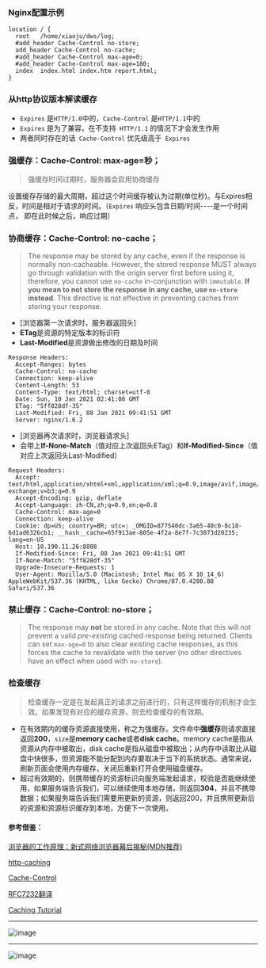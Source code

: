 ### Nginx配置示例
```
location / {
  root   /home/xiaoju/dws/log;
  #add_header Cache-Control no-store;
  add_header Cache-Control no-cache;
  #add_header Cache-Control max-age=0;
  #add_header Cache-Control max-age=180;
  index  index.html index.htm report.html;
}
```

### 从http协议版本解读缓存

- `Expires` 是`HTTP/1.0`中的，`Cache-Control` 是`HTTP/1.1`中的
- `Expires` 是为了兼容，在不支持` HTTP/1.1` 的情况下才会发生作用
- 两者同时存在的话` Cache-Control` 优先级高于` Expires`

### 强缓存：Cache-Control: max-age=秒；
> 强缓存时间过期时，服务器会启用协商缓存

设置缓存存储的最大周期，超过这个时间缓存被认为过期(单位秒)。与Expires相反，时间是相对于请求的时间。（`Expires` 响应头包含日期/时间----是一个时间点， 即在此时候之后，响应过期）


### 协商缓存：Cache-Control: no-cache；
> The response may be stored by any cache, even if the response is normally non-cacheable. However, the stored response MUST always go through validation with the origin server first before using it, therefore, you cannot use `no-cache` in-conjunction with `immutable`. **If you mean to not store the response in any cache, use `no-store` instead**. This directive is not effective in preventing caches from storing your response.

- [浏览器第一次请求时，服务器返回头] 
- **ETag**是资源的特定版本的标识符
- **Last-Modified**是资源做出修改的日期及时间
```
Response Headers:
  Accept-Ranges: bytes
  Cache-Control: no-cache
  Connection: keep-alive
  Content-Length: 53
  Content-Type: text/html; charset=utf-8
  Date: Sun, 10 Jan 2021 02:41:08 GMT
  ETag: "5ff828df-35"
  Last-Modified: Fri, 08 Jan 2021 09:41:51 GMT
  Server: nginx/1.6.2
```
- [浏览器再次请求时，浏览器请求头] 
- 会带上**If-None-Match**（值对应上次返回头ETag）和**If-Modified-Since**（值对应上次返回头Last-Modified）
```
Request Headers:
  Accept: text/html,application/xhtml+xml,application/xml;q=0.9,image/avif,image/webp,image/apng,*/*;q=0.8,application/signed-exchange;v=b3;q=0.9
  Accept-Encoding: gzip, deflate
  Accept-Language: zh-CN,zh;q=0.9,en;q=0.8
  Cache-Control: max-age=0
  Connection: keep-alive
  Cookie: dp=US; country=BR; utc=; _OMGID=877540dc-3a65-40c0-8c18-6d1ad6326cb1; __hash__cache=65f913ae-805e-4f2a-8e7f-7c3073d20235; lang=en-US
  Host: 10.190.11.26:8808
  If-Modified-Since: Fri, 08 Jan 2021 09:41:51 GMT
  If-None-Match: "5ff828df-35"
  Upgrade-Insecure-Requests: 1
  User-Agent: Mozilla/5.0 (Macintosh; Intel Mac OS X 10_14_6) AppleWebKit/537.36 (KHTML, like Gecko) Chrome/87.0.4280.88 Safari/537.36
```

### 禁止缓存：Cache-Control: no-store；
> The response may **not** be stored in any cache. Note that this will not prevent a valid _pre-existing_ cached response being returned. Clients can set `max-age=0` to also clear existing cache responses, as this forces the cache to revalidate with the server (no other directives have an effect when used with `no-store`).

### 检查缓存
> 检查缓存一定是在发起真正的请求之前进行的，只有这样缓存的机制才会生效。如果发现有对应的缓存资源，则去检查缓存的有效期。

- 在有效期内的缓存资源直接使用，称之为强缓存。文件命中**强缓存**则请求直接返回**200**，`size`是**memory cache**或者**disk cache**。memory cache是指从资源从内存中被取出，disk cache是指从磁盘中被取出；从内存中读取比从磁盘中快很多，但资源能不能分配到内存要取决于当下的系统状态。通常来说，刷新页面会使用内存缓存，关闭后重新打开会使用磁盘缓存。
- 超过有效期的，则携带缓存的资源标识向服务端发起请求，校验是否能继续使用，如果服务端告诉我们，可以继续使用本地存储，则返回**304**，并且不携带数据；如果服务端告诉我们需要用更新的资源，则返回200，并且携带更新后的资源和资源标识缓存到本地，方便下一次使用。

#### 参考借鉴：
[浏览器的工作原理：新式网络浏览器幕后揭秘(MDN推荐)](https://www.html5rocks.com/zh/tutorials/internals/howbrowserswork/)

[http-caching](https://developers.google.com/web/fundamentals/performance/optimizing-content-efficiency/http-caching)

[Cache-Control](https://developer.mozilla.org/en-US/docs/Web/HTTP/Headers/Cache-Control)

[RFC7232翻译](https://duoani.github.io/HTTP-RFCs.zh-cn/RFC7232.html)

[Caching Tutorial](https://www.mnot.net/cache_docs/)

---


![image](https://user-images.githubusercontent.com/7278711/104113528-83878180-5335-11eb-9d08-60fa9413c73b.png)


---

![image](https://user-images.githubusercontent.com/7278711/104113532-8edaad00-5335-11eb-8539-2e953c415921.png)





